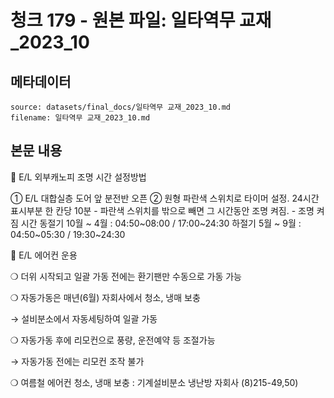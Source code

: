 # 청크 179 - 원본 파일: 일타역무 교재_2023_10

## 메타데이터

```
source: datasets/final_docs/일타역무 교재_2023_10.md
filename: 일타역무 교재_2023_10.md
```

## 본문 내용

󰊱 E/L 외부캐노피 조명 시간 설정방법

① E/L 대합실층 도어 앞 분전반 오픈 ② 원형 파란색 스위치로 타이머 설정. 24시간 표시부분 한 칸당 10분  - 파란색 스위치를 밖으로 빼면 그 시간동안 조명 켜짐.  - 조명 켜짐 시간  동절기 10월 ~ 4월 : 04:50~08:00 / 17:00~24:30  하절기 5월 ~ 9월 : 04:50~05:30 / 19:30~24:30

󰊲 E/L 에어컨 운용

❍ 더위 시작되고 일괄 가동 전에는 환기팬만 수동으로 가동 가능

❍ 자동가동은 매년(6월) 자회사에서 청소, 냉매 보충

→ 설비분소에서 자동세팅하여 일괄 가동

❍ 자동가동 후에 리모컨으로 풍량, 운전예약 등 조절가능

→ 자동가동 전에는 리모컨 조작 불가

❍ 여름철 에어컨 청소, 냉매 보충 : 기계설비분소 냉난방 자회사 (8)215-49,50)